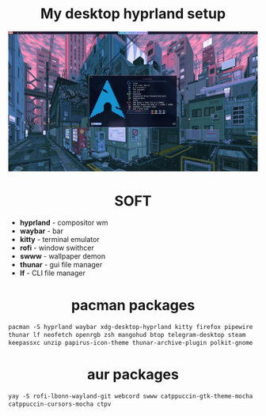 # <h1 align="center"> **My desktop hyprland setup** </h1>
![Header](https://github.com/Teishotoku/dots/blob/main/desktop.png)

## <h1 align="center">SOFT</h1>
+ **hyprland** - compositor wm
+ **waybar**   - bar
+ **kitty**    - terminal emulator
+ **rofi**     - window swithcer
+ **swww**     - wallpaper demon
+ **thunar**   - gui file manager
+ **lf**       - CLI file manager

## <h1 align="center">pacman packages</h1>
```
pacman -S hyprland waybar xdg-desktop-hyprland kitty firefox pipewire thunar lf neofetch openrgb zsh mangohud btop telegram-desktop steam keepassxc unzip papirus-icon-theme thunar-archive-plugin polkit-gnome
```
## <h1 align="center">aur packages</h1>
```
yay -S rofi-lbonn-wayland-git webcord swww catppuccin-gtk-theme-mocha catppuccin-cursors-mocha ctpv 
```



